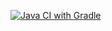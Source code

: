 [![Java CI with Gradle](https://github.com/ekaterina0412/patterns_1/actions/workflows/gradle.yml/badge.svg)](https://github.com/ekaterina0412/patterns_1/actions/workflows/gradle.yml)